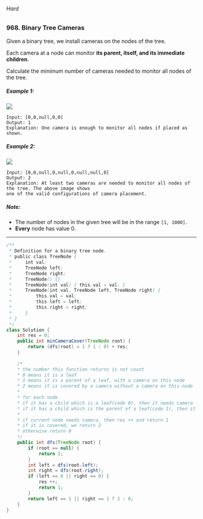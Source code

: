 ###### Hard

### 968. Binary Tree Cameras

Given a binary tree, we install cameras on the nodes of the tree. 

Each camera at a node can monitor **its parent, itself, and its immediate children**.

Calculate the minimum number of cameras needed to monitor all nodes of the tree.

 

##### Example 1:
![](https://assets.leetcode.com/uploads/2018/12/29/bst_cameras_01.png)
```
Input: [0,0,null,0,0]
Output: 1
Explanation: One camera is enough to monitor all nodes if placed as shown.
```
##### Example 2:
![](https://assets.leetcode.com/uploads/2018/12/29/bst_cameras_02.png)
```
Input: [0,0,null,0,null,0,null,null,0]
Output: 2
Explanation: At least two cameras are needed to monitor all nodes of the tree. The above image shows
one of the valid configurations of camera placement.
```
##### Note:

- The number of nodes in the given tree will be in the range `[1, 1000]`.
- **Every** node has value 0.

***

```java
/**
 * Definition for a binary tree node.
 * public class TreeNode {
 *     int val;
 *     TreeNode left;
 *     TreeNode right;
 *     TreeNode() {}
 *     TreeNode(int val) { this.val = val; }
 *     TreeNode(int val, TreeNode left, TreeNode right) {
 *         this.val = val;
 *         this.left = left;
 *         this.right = right;
 *     }
 * }
 */
class Solution {
    int res = 0;
    public int minCameraCover(TreeNode root) {
        return (dfs(root) < 1 ? 1 : 0) + res;
    }
    
    /* 
    * the number this function returns is not count
    * 0 means it is a leaf
    * 1 means it is a parent of a leaf, with a camera on this node
    * 2 means it is covered by a camera without a camera on this node
    *
    * for each node
    * if it has a child which is a leaf(code 0), then it needs camera
    * if it has a child which is the parent of a leaf(code 1), then it is covered
    *
    * if current node needs camera, then res ++ and return 1
    * if it is covered, we return 2
    * otherwise return 0
    */
    public int dfs(TreeNode root) {
        if (root == null) {
            return 2;
        }
        int left = dfs(root.left);
        int right = dfs(root.right);
        if (left == 0 || right == 0) {
            res ++;
            return 1;
        }
        return left == 1 || right == 1 ? 2 : 0;
    }
} 
```
